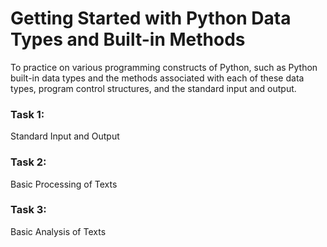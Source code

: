 # Getting Started with Python Data Types and Built-in Methods
To practice on various programming constructs of Python, such as Python built-in data types and the methods associated with each of these data types, program control structures, and the standard input and output.

### Task 1:
Standard Input and Output
### Task 2:
Basic Processing of Texts
### Task 3:
Basic Analysis of Texts
